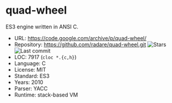 # quad-wheel

ES3 engine written in ANSI C.

* URL:        https://code.google.com/archive/p/quad-wheel/
* Repository: https://github.com/radare/quad-wheel.git <img src="https://img.shields.io/github/stars/radare/quad-wheel?label=&style=flat-square" alt="Stars"><img src="https://img.shields.io/github/last-commit/radare/quad-wheel?label=&style=flat-square" alt="Last commit">
* LOC:        7917 (`cloc *.{c,h}`)
* Language:   C
* License:    MIT
* Standard:   ES3
* Years:      2010
* Parser:     YACC
* Runtime:    stack-based VM
